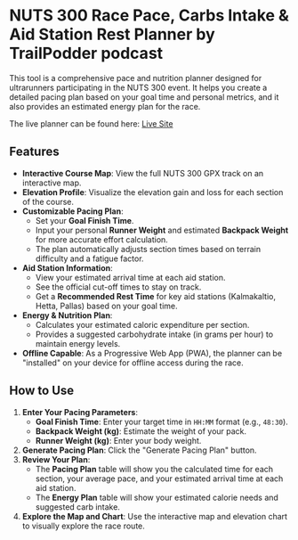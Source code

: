 # NUTS 300 Race Pace, Carbs Intake & Aid Station Rest Planner by TrailPodder podcast

This tool is a comprehensive pace and nutrition planner designed for ultrarunners participating in the NUTS 300 event. It helps you create a detailed pacing plan based on your goal time and personal metrics, and it also provides an estimated energy plan for the race.

The live planner can be found here: [Live Site](https://trailpodder.github.io/nuts300planner/)

## Features

-   **Interactive Course Map**: View the full NUTS 300 GPX track on an interactive map.
-   **Elevation Profile**: Visualize the elevation gain and loss for each section of the course.
-   **Customizable Pacing Plan**:
    -   Set your **Goal Finish Time**.
    -   Input your personal **Runner Weight** and estimated **Backpack Weight** for more accurate effort calculation.
    -   The plan automatically adjusts section times based on terrain difficulty and a fatigue factor.
-   **Aid Station Information**:
    -   View your estimated arrival time at each aid station.
    -   See the official cut-off times to stay on track.
    -   Get a **Recommended Rest Time** for key aid stations (Kalmakaltio, Hetta, Pallas) based on your goal time.
-   **Energy & Nutrition Plan**:
    -   Calculates your estimated caloric expenditure per section.
    -   Provides a suggested carbohydrate intake (in grams per hour) to maintain energy levels.
-   **Offline Capable**: As a Progressive Web App (PWA), the planner can be "installed" on your device for offline access during the race.

## How to Use

1.  **Enter Your Pacing Parameters**:
    -   **Goal Finish Time**: Enter your target time in `HH:MM` format (e.g., `48:30`).
    -   **Backpack Weight (kg)**: Estimate the weight of your pack.
    -   **Runner Weight (kg)**: Enter your body weight.
2.  **Generate Pacing Plan**: Click the "Generate Pacing Plan" button.
3.  **Review Your Plan**:
    -   The **Pacing Plan** table will show you the calculated time for each section, your average pace, and your estimated arrival time at each aid station.
    -   The **Energy Plan** table will show your estimated calorie needs and suggested carb intake.
4.  **Explore the Map and Chart**: Use the interactive map and elevation chart to visually explore the race route.
